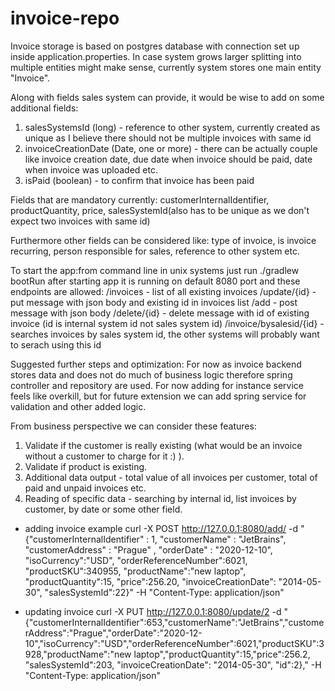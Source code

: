# invoice-repo

Invoice storage is based on postgres database with connection set up inside application.properties.
In case system grows larger splitting into multiple entities might make sense, currently system stores one main entity "Invoice". 

Along with fields sales system can provide, it would be wise to add on some additional fields:

1. salesSystemsId (long) - reference to other system, currently created as unique as I believe there should not be multiple invoices with same id
2. invoiceCreationDate (Date, one or more) - there can be actually couple like invoice creation date, due date when invoice should be paid, date when invoice was uploaded etc.
3. isPaid (boolean) - to confirm that invoice has been paid

Fields that are mandatory currently:
customerInternalIdentifier, productQuantity, price, salesSystemId(also has to be unique as we don't expect two invoices with same id)

Furthermore other fields can be considered like: type of invoice, is invoice recurring, person responsible for sales, reference to other system etc.

To start the app:from command line in unix systems just run ./gradlew bootRun after starting app it is running on default 8080 port and these endpoints are allowed:
/invoices - list of all existing invoices
/update/{id} - put message with json body and existing id in invoices list
/add - post message with json body
/delete/{id} - delete message with id of existing invoice (id is internal system id not sales system id)
/invoice/bysalesid/{id} - searches invoices by sales system id, the other systems will probably want to serach using this id

Suggested further steps and optimization: For now as invoice backend stores data and does not do much of business logic therefore spring controller and repository are used. For now adding for instance service feels like overkill, but for future extension we can add spring service for validation and other added logic.


From business perspective we can consider these features: 
1. Validate if the customer is really existing (what would be an invoice without a customer to charge for it :) ). 
2. Validate if product is existing.
3. Additional data output - total value of all invoices per customer, total of paid and unpaid invoices etc.
4. Reading of specific data - searching by internal id, list invoices by customer, by date or some other field. 

* adding invoice example
curl -X POST http://127.0.0.1:8080/add/ -d "{\"customerInternalIdentifier\" : 1, \"customerName\" : \"JetBrains\", \"customerAddress\" : \"Prague\" , \"orderDate\" : \"2020-12-10\", \"isoCurrency\":\"USD\", \"orderReferenceNumber\":6021, \"productSKU\":340955, \"productName\":\"new laptop\", \"productQuantity\":15, \"price\":256.20, \"invoiceCreationDate\": \"2014-05-30\", \"salesSystemId\":22}" -H "Content-Type: application/json"

* updating invoice
curl -X PUT http://127.0.0.1:8080/update/2 -d "{\"customerInternalIdentifier\":653,\"customerName\":\"JetBrains\",\"customerAddress\":\"Prague\",\"orderDate\":\"2020-12-10\",\"isoCurrency\":\"USD\",\"orderReferenceNumber\":6021,\"productSKU\":3928,\"productName\":\"new laptop\",\"productQuantity\":15,\"price\":256.2, \"salesSystemId\":203, \"invoiceCreationDate\": \"2014-05-30\", \"id\":2}," -H "Content-Type: application/json"
